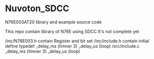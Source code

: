 # Nuvoton_SDCC
N76E003AT20 library and example source code

This repo contain library of N76E using SDCC
It's not complete yet

/inc/N76E003.h contain Register and bit set
/inc/include.h contain initial 	define 
								typedef
								_delay_ms (timner 3)
								_delay_us (loop)
/src/include.c 	_delay_ms (timner 3)
				_delay_us (loop)
